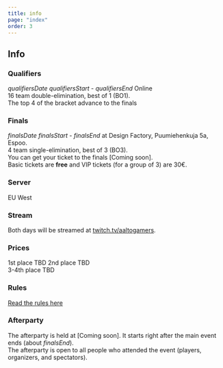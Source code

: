 ```yaml
---
title: info
page: "index"
order: 3
---
```


## Info

### Qualifiers

$qualifiersDate$ $qualifiersStart$ - $qualifiersEnd$ Online  
16 team double-elimination, best of 1 (BO1).  
The top 4 of the bracket advance to the finals

### Finals

$finalsDate$ $finalsStart$ - $finalsEnd$ at Design Factory, Puumiehenkuja 5a, Espoo.  
4 team single-elimination, best of 3 (BO3).  
You can get your ticket to the finals [Coming soon].  
Basic tickets are **free** and VIP tickets (for a group of 3) are 30€.

### Server

EU West

### Stream

Both days will be streamed at [twitch.tv/aaltogamers](https://twitch.tv/aaltogamers).

### Prices

1st place TBD 
2nd place TBD  
3-4th place TBD

### Rules

[Read the rules here](/rules)


### Afterparty

The afterparty is held at [Coming soon]. It starts right after the main event ends (about $finalsEnd$).  
The afterparty is open to all people who attended the event (players, organizers, and spectators).  
